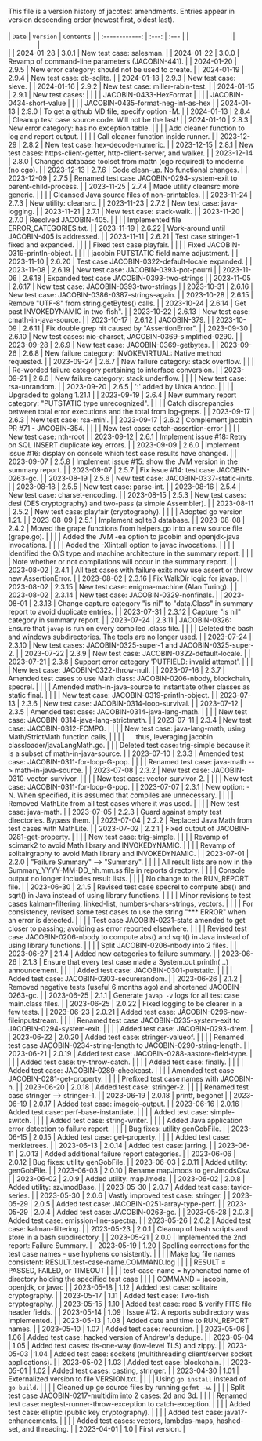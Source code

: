 This file is a version history of jacotest amendments.  Entries appear in version descending order (newest first, oldest last).
<br>
<br>
| `Date` | `Version` | `Contents` |
| :------------: | :---: | :--- |
|<img width=90/>|<img width=60/>|<img width=600/>|
| 2024-01-28 | 3.0.1 | New test case: salesman. |
| 2024-01-22 | 3.0.0 | Revamp of command-line parameters (JACOBIN-441). |
| 2024-01-20 | 2.9.5 | New error category: should not be used to create. |
| 2024-01-19 | 2.9.4 | New test case: db-sqlite. |
| 2024-01-18 | 2.9.3 | New test case: sieve. |
| 2024-01-16 | 2.9.2 | New test case: miller-rabin-test. |
| 2024-01-15 | 2.9.1 | New test cases: |
| | | JACOBIN-0433-HexFormat |
| | | JACOBIN-0434-short-value |
| | | JACOBIN-0435-format-neg-int-as-hex |
| 2024-01-13 | 2.9.0 | To get a github MD file, specify option -M. |
| 2024-01-13 | 2.8.4 | Cleanup test case source code. Will not be the last! |
| 2024-01-10 | 2.8.3 | New error category: has no exception table. |
| | | Add cleaner function to log and report output. |
| | | Call cleaner function inside runner. |
| 2023-12-29 | 2.8.2 | New test case: hex-decode-numeric. |
| 2023-12-15 | 2.8.1 | New test cases: https-client-getter, http-client-server, and walker. |
| 2023-12-14 | 2.8.0 | Changed database toolset from mattn (cgo required) to modernc (no cgo). |
| 2023-12-13 | 2.7.6 | Code clean-up. No functional changes. |
| 2023-12-09 | 2.7.5 | Renamed test case JACOBIN-0294-system-exit to parent-child-process. |
| 2023-11-25 | 2.7.4 | Made utility cleansrc more generic. |
| | | Cleansed Java source files of non-printables. |
| 2023-11-24 | 2.7.3 | New utility: cleansrc. |
| 2023-11-23 | 2.7.2 | New test case: java-logging. |
| 2023-11-21 | 2.7.1 | New test case: stack-walk. |
| 2023-11-20 | 2.7.0 | Resolved JACOBIN-405. |
| | | Implemented file ERROR_CATEGORIES.txt. |
| 2023-11-19 | 2.6.22 | Work-around until JACOBIN-405 is addressed. |
| 2023-11-11 | 2.6.21 | Test case stringer-1 fixed and expanded. |
| | | Fixed test case playfair. |
| | | Fixed JACOBIN-0319-println-object. |
| | | jacobin PUTSTATIC field name adjustment. |
| 2023-11-10 | 2.6.20 | Test case JACOBIN-0322-default-locale expanded. |
| 2023-11-08 | 2.6.19 | New test case: JACOBIN-0393-pot-pourri |
| 2023-11-06 | 2.6.18 | Expanded test case JACOBIN-0393-two-strings |
| 2023-11-05 | 2.6.17 | New test case: JACOBIN-0393-two-strings |
| 2023-10-31 | 2.6.16 | New test case: JACOBIN-0386-0387-strings-again. |
| 2023-10-28 | 2.6.15 | Remove "UTF-8" from string.getBytes() calls. |
| 2023-10-24 | 2.6.14 | Get past INVOKEDYNAMIC in two-fish". |
| 2023-10-22 | 2.6.13 | New test case: cmath-in-java-source. |
| 2023-10-17 | 2.6.12 | JACOBIN-379. |
| 2023-10-09 | 2.6.11 | Fix double grep hit caused by "AssertionError". |
| 2023-09-30 | 2.6.10 | New test cases: nio-charset, JACOBIN-0369-simplified-0290. |
| 2023-09-28 | 2.6.9 | New test case: JACOBIN-0369-getbytes. |
| 2023-09-26 | 2.6.8 | New failure category: INVOKEVIRTUAL: Native method requested. |
| 2023-09-24 | 2.6.7 | New failure category: stack overflow. |
| | | Re-worded failure category pertaining to interface conversion. |
| 2023-09-21 | 2.6.6 | New failure category: stack underflow. |
| | | New test case: rsa-unrandom. |
| 2023-09-20 | 2.6.5 | ':' added by Unka Andoo. |
| | | Upgraded to golang 1.21.1 |
| 2023-09-19 | 2.6.4 | New summary report category: "PUTSTATIC type unrecognized". |
| | | Catch discrepancies between total error executions and the total from log-greps. |
| 2023-09-17 | 2.6.3 | New test case: rsa-mini. |
| 2023-09-17 | 2.6.2 | Complement jacobin PR #71 - JACOBIN-354. |
| | | New test case: catch-assertion-error |
| | | New test case: nth-root |
| 2023-09-12 | 2.6.1 | Implement issue #18: Retry on SQL INSERT duplicate key errors. |
| 2023-09-09 | 2.6.0 | Implement issue #16: display on console which test case results have changed. |
| 2023-09-07 | 2.5.8 | Implement issue #15: show the JVM version in the summary report. |
| 2023-09-07 | 2.5.7 | Fix issue #14: test case JACOBIN-0263-gc. |
| 2023-08-19 | 2.5.6 | New test case: JACOBIN-0337-static-inits. |
| 2023-08-18 | 2.5.5 | New test case: parse-int. |
| 2023-08-16 | 2.5.4 | New test case: charset-encoding. |
| 2023-08-15 | 2.5.3 | New test cases: desi (DES cryptography) and two-pass (a simple Assembler). |
| 2023-08-11 | 2.5.2 | New test case: playfair (cryptography). |
| | | Adopted go version 1.21. |
| 2023-08-09 | 2.5.1 | Implement sqlite3 database. |
| 2023-08-08 | 2.4.2 | Moved the grape functions from helpers.go into a new source file (grape.go). |
| | | Added the JVM -ea option to jacobin and openjdk-java invocations. |
| | | Added the -Xlint:all option to javac invocations. |
| | | Identified the O/S type and machine architecture in the summary report. |
| | | Note whether or not compilations will occur in the summary report. |
| 2023-08-02 | 2.4.1 | All test cases with failure exits now use assert or throw new AssertionError. |
| 2023-08-02 | 2.3.16 | Fix WalkDir logic for javap. |
| 2023-08-02 | 2.3.15 | New test case: enigma-machine (Alan Turing). |
| 2023-08-02 | 2.3.14 | New test case: JACOBIN-0329-nonfinals. |
| 2023-08-01 | 2.3.13 | Change capture category "is nil" to "data.Class" in summary report to avoid duplicate entries. |
| 2023-07-31 | 2.3.12 | Capture "is nil" category in summary report. |
| 2023-07-24 | 2.3.11 | JACOBIN-0326: Ensure that `javap` is run on every compiled .class file. |
| | | Deleted the bash and windows subdirectories. The tools are no longer used. |
| 2023-07-24 | 2.3.10 | New test cases: JACOBIN-0325-super-1 and JACOBIN-0325-super-2. |
| 2023-07-22 | 2.3.9 | New test case: JACOBIN-0322-default-locale. |
| 2023-07-21 | 2.3.8 |  Support error category 'PUTFIELD: invalid attempt'. |
| | | New test case: JACOBIN-0322-throw-null. |
| 2023-07-16 | 2.3.7 | Amended test cases to use Math class: JACOBIN-0206-nbody, blockchain, specrel. |
| | | Amended math-in-java-source to instantiate other classes as static final. |
| | | New test case: JACOBIN-0319-println-object. |
| 2023-07-13 | 2.3.6 | New test case: JACOBIN-0314-loop-survival. |
| 2023-07-12 | 2.3.5 | Amended test case: JACOBIN-0314-java-lang-math. |
| | | New test case: JACOBIN-0314-java-lang-strictmath. |
| 2023-07-11 | 2.3.4 | New test case: JACOBIN-0312-FCMPG. |
| | | New test case: java-lang-math, using Math/StrictMath function calls, |
| | | &nbsp;&nbsp;&nbsp;&nbsp;&nbsp;thus, leveraging jacobin classloader/javaLangMath.go.
| | | Deleted test case: trig-simple because it is a subset of math-in-java-source. |
| 2023-07-10 | 2.3.3 | Amended test case: JACOBIN-0311-for-loop-G-pop. |
| | | Renamed test case: java-math --> math-in-java-source. |
| 2023-07-08 | 2.3.2 | New test case: JACOBIN-0310-vector-survivor. |
| | | New test case: vector-survivor-2. |
| | | New test case: JACOBIN-0311-for-loop-G-pop. |
| 2023-07-07 | 2.3.1 | New option: -N. When specified, it is assumed that compiles are unnecessary. |
| | | Removed MathLite from all test cases where it was used. |
| | | New test case: java-math. |
| 2023-07-05 | 2.2.3 | Guard against empty test directories. Bypass them. |
| 2023-07-04 | 2.2.2 | Replaced Java Math from test cases with MathLite. |
| 2023-07-02 | 2.2.1 | Fixed output of JACOBIN-0281-get-property. |
| | | New test case: trig-simple. |
| | | Revamp of scimark2 to avoid Math library and INVOKEDYNAMIC. |
| | | Revamp of solitairgraphy to avoid Math library and INVOKEDYNAMIC. |
| 2023-07-01 | 2.2.0 | "Failure Summary" --> "Summary". |
| | | All result lists are now in the Summary_YYYY-MM-DD_hh.mm.ss file in reports directory. |
| | | Console output no longer includes result lists. |
| | | No change to the RUN_REPORT file. |
| 2023-06-30 | 2.1.5 | Revised test case specrel to compute abs() and sqrt() in Java instead of using library functions. |
| | | Minor revisions to test cases kalman-filtering, linked-list, numbers-chars-strings, vectors. |
| | | For consistency, revised some test cases to use the string "*** ERROR" when an error is detected. |
| | | Test case JACOBIN-0231-stats amended to get closer to passing; avoiding as error reported elsewhere. |
| | | Revised test case JACOBIN-0206-nbody to compute abs() and sqrt() in Java instead of using library functions. |
| | | Split JACOBIN-0206-nbody into 2 files. |
| 2023-06-27 | 2.1.4 | Added new categories to failure summary. |
| 2023-06-26 | 2.1.3 | Ensure that every test case made a System.out.println(...) announcement. |
| | | Added test case: JACOBIN-0301-putstatic. |
| | | Added test case: JACOBIN-0303-securerandom. |
| 2023-06-26 | 2.1.2 | Removed negative tests (useful 6 months ago) and shortened JACOBIN-0263-gc. |
| 2023-06-25 | 2.1.1 | Generate `javap -v` logs for all test case main.class files. |
| 2023-06-25 | 2.0.22 | Fixed logging to be clearer in a few tests. |
| 2023-06-23 | 2.0.21 | Added test case: JACOBIN-0296-new-fileinputstream. |
| | | Renamed test case JACOBIN-0235-system-exit to JACOBIN-0294-system-exit. |
| | | Added test case: JACOBIN-0293-drem. |
| 2023-06-22 | 2.0.20 | Added test case: stringer-valueof. |
| | | Renamed test case JACOBIN-0234-string-length to JACOBIN-0290-string-length. |
| 2023-06-21 | 2.0.19 | Added test case: JACOBIN-0288-aastore-field-type. |
| | | Added test case: try-throw-catch. |
| | | Added test case: finally. |
| | | Added test case: JACOBIN-0289-checkcast. |
| | | Amended test case JACOBIN-0281-get-property. |
| | | Prefixed test case names with JACOBIN-n. |
| 2023-06-20 | 2.0.18 | Added test case: stringer-2. |
| | | Renamed test case stringer --> stringer-1. |
| 2023-06-19 | 2.0.18 | printf, begone! |
| 2023-06-19 | 2.0.17 | Added test case: imageio-output. |
| 2023-06-16 | 2.0.16 | Added test case: perf-base-instantiate. |
|  |  | Added test case: simple-switch. |
|  |  | Added test case: string-writer. |
|  |  | Added Java application error detection to failure report. |
|  |  | Bug fixes: utility genGobFile. |
| 2023-06-15 | 2.0.15 | Added test case: get-property. |
|  |  | Added test case: merkletrees. |
| 2023-06-13 | 2.0.14 | Added test case: jarring. |
| 2023-06-11 | 2.0.13 | Added additional failure report categories. |
| 2023-06-06 | 2.0.12 | Bug fixes: utility genGobFile. |
| 2023-06-03 | 2.0.11 | Added utility: genGobFile. |
| 2023-06-03 | 2.0.10 | Rename mapJmods to genJmodsCsv. |
| 2023-06-02 | 2.0.9  | Added utility: mapJmods. |
| 2023-06-02 | 2.0.8  | Added utility: szJmodBase. |
| 2023-05-30 | 2.0.7  | Added test case: taylor-series. |
| 2023-05-30 | 2.0.6  | Vastly improved test case: stringer. |
| 2023-05-29 | 2.0.5  | Added test case: JACOBIN-0251-array-type-perf. |
| 2023-05-29 | 2.0.4  | Added test case: JACOBIN-0263-gc. |
| 2023-05-28 | 2.0.3  | Added test case: emission-line-spectra. |
| 2023-05-26 | 2.0.2  | Added test case: kalman-filtering. |
| 2023-05-23 | 2.0.1  | Cleanup of bash scripts and store in a bash subdirectory. |
| 2023-05-21 | 2.0.0  | Implemented the 2nd report: Failure Summary. |
| 2023-05-19 | 1.20  | Spelling corrections for the test case names - use hyphens consistently. |
|            |       | Make log file names consistent: RESULT.test-case-name.COMMAND.log |
|            |       | RESULT = PASSED, FAILED, or TIMEOUT |
|            |       | test-case-name = hyphenated name of directory holding the specified test case |
|            |       | COMMAND = jacobin, openjdk, or javac |
| 2023-05-18 | 1.12  | Added test case: solitaire cryptography. |
| 2023-05-17 | 1.11  | Added test case: Two-fish cryptography. |
| 2023-05-15 | 1.10  | Added test case: read & verify FITS file header fields. |
| 2023-05-14 | 1.09  | Issue #12: A reports subdirectory was implemented. |
| 2023-05-13 | 1.08  | Added date and time to RUN_REPORT names. |
| 2023-05-10 | 1.07  | Added test case: recursion. |
| 2023-05-06 | 1.06  | Added test case: hacked version of Andrew's dedupe. |
| 2023-05-04 | 1.05  | Added test cases: tls-one-way (low-level TLS) and zippy. |
| 2023-05-03 | 1.04  | Added test case: sockets (multithreading client/server socket applications). |
| 2023-05-02 | 1.03  | Added test case: blockchain. |
| 2023-05-01 | 1.02  | Added test cases: casting, stringer. |
| 2023-04-30 | 1.01  | Externalized version to file VERSION.txt. |
|  |  | Using ```go install``` instead of ```go build```. |
|  |  | Cleaned up go source files by running ```gofmt -w```. |
|  |  | Split test case JACOBIN-0217-multidim into 2 cases: 2d and 3d. |
|  |  | Renamed test case: negtest-runner-throw-exception to catch-exception. |
|  |  | Added test case: elliptic (public key cryptography). |
|  |  | Added test case: java17-enhancements. |
|  |  | Added test cases: vectors, lambdas-maps, hashed-set, and threading. |
| 2023-04-01 | 1.0  | First version. |

